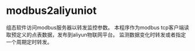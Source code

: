 # modbus2aliyuniot
组态软件访问modbus服务器以转发监控参数。
本程序作为modbus tcp客户端读取预定义的点表数据，发布到aliyun物联网平台。
监测数据变化时转发或者指定一个周期定时转发。

